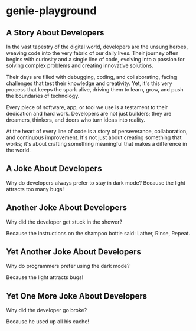 # genie-playground

## A Story About Developers

In the vast tapestry of the digital world, developers are the unsung heroes, weaving code into the very fabric of our daily lives. Their journey often begins with curiosity and a single line of code, evolving into a passion for solving complex problems and creating innovative solutions. 

Their days are filled with debugging, coding, and collaborating, facing challenges that test their knowledge and creativity. Yet, it's this very process that keeps the spark alive, driving them to learn, grow, and push the boundaries of technology. 

Every piece of software, app, or tool we use is a testament to their dedication and hard work. Developers are not just builders; they are dreamers, thinkers, and doers who turn ideas into reality. 

At the heart of every line of code is a story of perseverance, collaboration, and continuous improvement. It's not just about creating something that works; it's about crafting something meaningful that makes a difference in the world.

## A Joke About Developers

Why do developers always prefer to stay in dark mode?
Because the light attracts too many bugs!

## Another Joke About Developers

Why did the developer get stuck in the shower?

Because the instructions on the shampoo bottle said: Lather, Rinse, Repeat.

## Yet Another Joke About Developers

Why do programmers prefer using the dark mode?

Because the light attracts bugs!

## Yet One More Joke About Developers

Why did the developer go broke?

Because he used up all his cache!